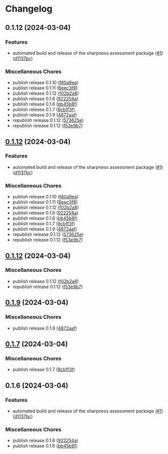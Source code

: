 # Changelog

## 0.1.12 (2024-03-04)


### Features

* automated build and release of the sharpness assessment package ([#1](https://github.com/photogauge/sharpness_assessment/issues/1)) ([d1137bc](https://github.com/photogauge/sharpness_assessment/commit/d1137bcee81bd8518acce4abf46ea17018f94b59))


### Miscellaneous Chores

* publish release 0.1.10 ([f40a9ea](https://github.com/photogauge/sharpness_assessment/commit/f40a9eabc06fcc2480fc409c0c6a1fe6a38e4175))
* publish release 0.1.11 ([6eec3f8](https://github.com/photogauge/sharpness_assessment/commit/6eec3f8a3aaf3c05a8e6e089c7bc6c53537dba2b))
* publish release 0.1.12 ([f02b2a8](https://github.com/photogauge/sharpness_assessment/commit/f02b2a89c457376f2dd3875130b19a442ef93bf8))
* publish release 0.1.6 ([922254a](https://github.com/photogauge/sharpness_assessment/commit/922254ad86321fba59a085ddc3a5a05d7b2876d1))
* publish release 0.1.6 ([bb45b8f](https://github.com/photogauge/sharpness_assessment/commit/bb45b8fffed2f1cfde15db206d42cdca44bc8767))
* publish release 0.1.7 ([8cb1f3f](https://github.com/photogauge/sharpness_assessment/commit/8cb1f3f94fc97531b09bc771a57d4ae28066d980))
* publish release 0.1.9 ([4872aaf](https://github.com/photogauge/sharpness_assessment/commit/4872aaf5ad13d78d99f097de5d889d889df89c0d))
* republish release 0.1.12 ([573625e](https://github.com/photogauge/sharpness_assessment/commit/573625e60a4dd8ceacd4afb69482ef98030e7d6c))
* republish release 0.1.12 ([f53e9b7](https://github.com/photogauge/sharpness_assessment/commit/f53e9b71a311397f74e1979862fe2983badfc1ff))

## [0.1.12](https://github.com/photogauge/sharpness_assessment/compare/v0.1.12...v0.1.12) (2024-03-04)


### Features

* automated build and release of the sharpness assessment package ([#1](https://github.com/photogauge/sharpness_assessment/issues/1)) ([d1137bc](https://github.com/photogauge/sharpness_assessment/commit/d1137bcee81bd8518acce4abf46ea17018f94b59))


### Miscellaneous Chores

* publish release 0.1.10 ([f40a9ea](https://github.com/photogauge/sharpness_assessment/commit/f40a9eabc06fcc2480fc409c0c6a1fe6a38e4175))
* publish release 0.1.11 ([6eec3f8](https://github.com/photogauge/sharpness_assessment/commit/6eec3f8a3aaf3c05a8e6e089c7bc6c53537dba2b))
* publish release 0.1.12 ([f02b2a8](https://github.com/photogauge/sharpness_assessment/commit/f02b2a89c457376f2dd3875130b19a442ef93bf8))
* publish release 0.1.6 ([922254a](https://github.com/photogauge/sharpness_assessment/commit/922254ad86321fba59a085ddc3a5a05d7b2876d1))
* publish release 0.1.6 ([bb45b8f](https://github.com/photogauge/sharpness_assessment/commit/bb45b8fffed2f1cfde15db206d42cdca44bc8767))
* publish release 0.1.7 ([8cb1f3f](https://github.com/photogauge/sharpness_assessment/commit/8cb1f3f94fc97531b09bc771a57d4ae28066d980))
* publish release 0.1.9 ([4872aaf](https://github.com/photogauge/sharpness_assessment/commit/4872aaf5ad13d78d99f097de5d889d889df89c0d))
* republish release 0.1.12 ([573625e](https://github.com/photogauge/sharpness_assessment/commit/573625e60a4dd8ceacd4afb69482ef98030e7d6c))
* republish release 0.1.12 ([f53e9b7](https://github.com/photogauge/sharpness_assessment/commit/f53e9b71a311397f74e1979862fe2983badfc1ff))

## [0.1.12](https://github.com/photogauge/sharpness_assessment/compare/v0.1.11...v0.1.12) (2024-03-04)


### Miscellaneous Chores

* publish release 0.1.12 ([f02b2a8](https://github.com/photogauge/sharpness_assessment/commit/f02b2a89c457376f2dd3875130b19a442ef93bf8))
* republish release 0.1.12 ([f53e9b7](https://github.com/photogauge/sharpness_assessment/commit/f53e9b71a311397f74e1979862fe2983badfc1ff))

## [0.1.9](https://github.com/photogauge/sharpness_assessment/compare/v0.1.7...v0.1.9) (2024-03-04)


### Miscellaneous Chores

* publish release 0.1.9 ([4872aaf](https://github.com/photogauge/sharpness_assessment/commit/4872aaf5ad13d78d99f097de5d889d889df89c0d))

## [0.1.7](https://github.com/photogauge/sharpness_assessment/compare/v0.1.6...v0.1.7) (2024-03-04)


### Miscellaneous Chores

* publish release 0.1.7 ([8cb1f3f](https://github.com/photogauge/sharpness_assessment/commit/8cb1f3f94fc97531b09bc771a57d4ae28066d980))

## 0.1.6 (2024-03-04)


### Features

* automated build and release of the sharpness assessment package ([#1](https://github.com/photogauge/sharpness_assessment/issues/1)) ([d1137bc](https://github.com/photogauge/sharpness_assessment/commit/d1137bcee81bd8518acce4abf46ea17018f94b59))


### Miscellaneous Chores

* publish release 0.1.6 ([922254a](https://github.com/photogauge/sharpness_assessment/commit/922254ad86321fba59a085ddc3a5a05d7b2876d1))
* publish release 0.1.6 ([bb45b8f](https://github.com/photogauge/sharpness_assessment/commit/bb45b8fffed2f1cfde15db206d42cdca44bc8767))
